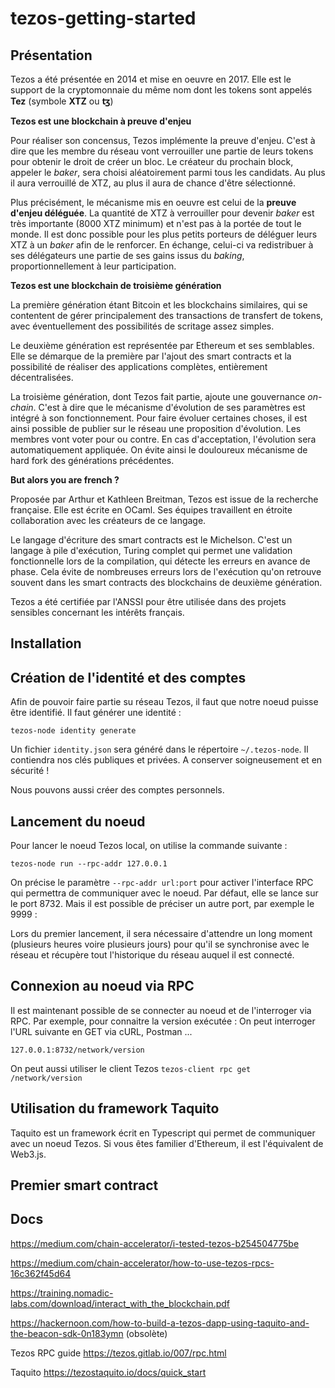 # tezos-getting-started

## Présentation

Tezos a été présentée en 2014 et mise en oeuvre en 2017. Elle est le support de la cryptomonnaie du même nom dont les tokens sont appelés **Tez** (symbole **XTZ** ou **ꜩ**) 

**Tezos est une blockchain à preuve d'enjeu**

Pour réaliser son concensus, Tezos implémente la preuve d'enjeu. C'est à dire que les membre du réseau vont verrouiller une partie de leurs tokens pour obtenir le droit de créer un bloc. Le créateur du prochain block, appeler le _baker_, sera choisi aléatoirement parmi tous les candidats. Au plus il aura verrouillé de XTZ, au plus il aura de chance d'être sélectionné.

Plus précisément, le mécanisme mis en oeuvre est celui de la **preuve d'enjeu déléguée**. La quantité de XTZ à verrouiller pour devenir _baker_ est très importante (8000 XTZ minimum) et n'est pas à la portée de tout le monde. Il est donc possible pour les plus petits porteurs de déléguer leurs XTZ à un _baker_ afin de le renforcer. En échange, celui-ci va redistribuer à ses délégateurs une partie de ses gains issus du _baking_, proportionnellement à leur participation.

**Tezos est une blockchain de troisième génération**

La première génération étant Bitcoin et les blockchains similaires, qui se contentent de gérer principalement des transactions de transfert de tokens, avec éventuellement des possibilités de scritage assez simples.

Le deuxième génération est représentée par Ethereum et ses semblables. Elle se démarque de la première par l'ajout des smart contracts et la possibilité de réaliser des applications complètes, entièrement décentralisées.

La troisième génération, dont Tezos fait partie, ajoute une gouvernance _on-chain_. C'est à dire que le mécanisme d'évolution de ses paramètres est intégré à son fonctionnement. Pour faire évoluer certaines choses, il est ainsi possible de publier sur le réseau une proposition d'évolution. Les membres vont voter pour ou contre. En cas d'acceptation, l'évolution sera automatiquement appliquée. On évite ainsi le douloureux mécanisme de hard fork des générations précédentes.

**But alors you are french ?**

Proposée par Arthur et Kathleen Breitman, Tezos est issue de la recherche française. Elle est écrite en OCaml. Ses équipes travaillent en étroite collaboration avec les créateurs de ce langage.

Le langage d'écriture des smart contracts est le Michelson. C'est un langage à pile d'exécution, Turing complet qui permet une validation fonctionnelle lors de la compilation, qui détecte les erreurs en avance de phase. Cela évite de nombreuses erreurs lors de l'exécution qu'on retrouve souvent dans les smart contracts des blockchains de deuxième génération.

Tezos a été certifiée par l'ANSSI pour être utilisée dans des projets sensibles concernant les intérêts français. 

## Installation

## Création de l'identité et des comptes

Afin de pouvoir faire partie su réseau Tezos, il faut que notre noeud puisse être identifié. Il faut générer une identité :

```tezos-node identity generate```

Un fichier ```identity.json``` sera généré dans le répertoire ```~/.tezos-node```. Il contiendra nos clés publiques et privées. A conserver soigneusement et en sécurité !

Nous pouvons aussi créer des comptes personnels.

## Lancement du noeud

Pour lancer le noeud Tezos local, on utilise la commande suivante :

```tezos-node run --rpc-addr 127.0.0.1```

On précise le paramètre ```--rpc-addr url:port``` pour activer l'interface RPC qui permettra de communiquer avec le noeud.
Par défaut, elle se lance sur le port 8732. Mais il est possible de préciser un autre port, par exemple le 9999 :

Lors du premier lancement, il sera nécessaire d'attendre un long moment (plusieurs heures voire plusieurs jours) pour qu'il se synchronise avec le réseau et récupère tout l'historique du réseau auquel il est connecté.


## Connexion au noeud via RPC

Il est maintenant possible de se connecter au noeud et de l'interroger via RPC. Par exemple, pour connaitre la version exécutée :
On peut interroger l'URL suivante en GET via cURL, Postman ...

```127.0.0.1:8732/network/version```

On peut aussi utiliser le client Tezos
```tezos-client rpc get /network/version```

## Utilisation du framework Taquito

Taquito est un framework écrit en Typescript qui permet de communiquer avec un noeud Tezos. Si vous êtes familier d'Ethereum, il est l'équivalent de Web3.js.

## Premier smart contract

## Docs

https://medium.com/chain-accelerator/i-tested-tezos-b254504775be

https://medium.com/chain-accelerator/how-to-use-tezos-rpcs-16c362f45d64

https://training.nomadic-labs.com/download/interact_with_the_blockchain.pdf

https://hackernoon.com/how-to-build-a-tezos-dapp-using-taquito-and-the-beacon-sdk-0n183ymn (obsolète)

Tezos RPC guide https://tezos.gitlab.io/007/rpc.html

Taquito https://tezostaquito.io/docs/quick_start